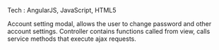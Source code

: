 Tech : AngularJS, JavaScript, HTML5

Account setting modal, allows the user to change password and other account settings.
Controller contains functions called from view, calls service methods that execute ajax requests.

